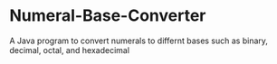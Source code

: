 # Numeral-Base-Converter
A Java program to convert numerals to differnt bases such as binary, decimal, octal, and hexadecimal
